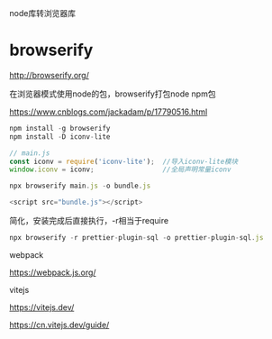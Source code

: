 

node库转浏览器库

# browserify

http://browserify.org/

在浏览器模式使用node的包，browserify打包node npm包

https://www.cnblogs.com/jackadam/p/17790516.html

```javascript
npm install -g browserify
npm install -D iconv-lite

// main.js
const iconv = require('iconv-lite');  //导入iconv-lite模块
window.iconv = iconv;                 //全局声明常量iconv

npx browserify main.js -o bundle.js

<script src="bundle.js"></script>
```

简化，安装完成后直接执行，-r相当于require

```javascript
npx browserify -r prettier-plugin-sql -o prettier-plugin-sql.js
```







webpack

https://webpack.js.org/



vitejs

https://vitejs.dev/

https://cn.vitejs.dev/guide/